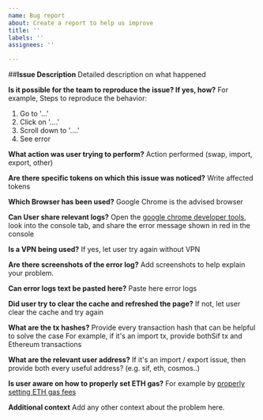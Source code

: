 ```yaml
---
name: Bug report
about: Create a report to help us improve
title: ''
labels: ''
assignees: ''

---
```


##**Issue Description**
Detailed description on what happened

**Is it possible for the team to reproduce the issue? If yes, how?**
For example,
Steps to reproduce the behavior:
1. Go to '...'
2. Click on '....'
3. Scroll down to '....'
4. See error


**What action was user trying to perform?**
Action performed (swap, import, export, other)

**Are there specific tokens on which this issue was noticed?**
Write affected tokens

**Which Browser has been used?**
Google Chrome is the advised browser

**Can User share relevant logs?**
Open the [google chrome developer tools](https://balsamiq.com/support/faqs/browserconsole/#google-chrome), look into the console tab, and share the error message shown in red in the console

**Is a VPN being used?**
If yes, let user try again without VPN

**Are there screenshots of the error log?**
Add screenshots to help explain your problem.

**Can error logs text be pasted here?**
Paste here error logs

**Did user try to clear the cache and refreshed the page?**
If not, let user clear the cache and try again

**What are the tx hashes?** 
Provide every transaction hash that can be helpful to solve the case
For example, if it's an import tx, provide bothSif tx and Ethereum transactions

**What are the relevant user address?** 
If it's an import / export issue, then provide both every useful address? (e.g. sif, eth, cosmos..)

**Is user aware on how to properly set ETH gas?**
For example by [properly setting ETH gas fees](https://metamask.zendesk.com/hc/en-us/articles/4404600179227-User-Guide-Gas)

**Additional context**
Add any other context about the problem here.
